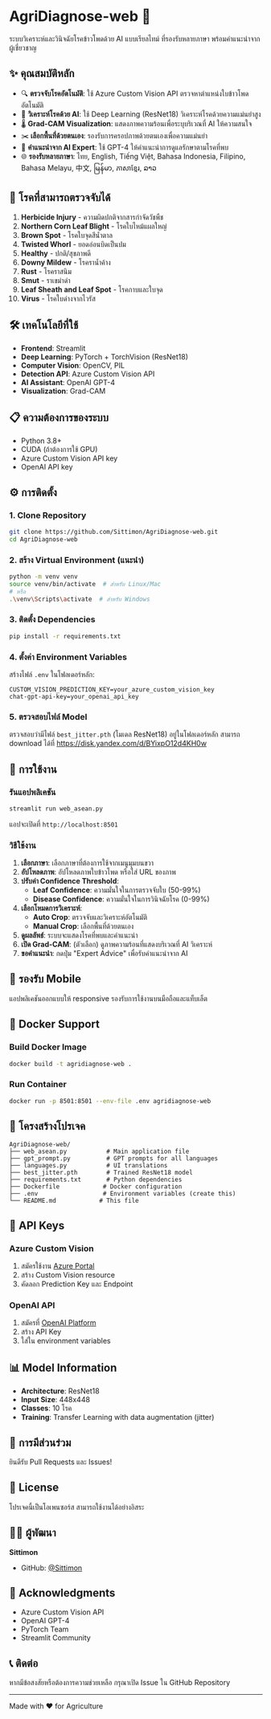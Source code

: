 # AgriDiagnose-web 🌽

ระบบวิเคราะห์และวินิจฉัยโรคข้าวโพดด้วย AI แบบเรียลไทม์ ที่รองรับหลายภาษา พร้อมคำแนะนำจากผู้เชี่ยวชาญ

## ✨ คุณสมบัติหลัก

- 🔍 **ตรวจจับโรคอัตโนมัติ**: ใช้ Azure Custom Vision API ตรวจหาตำแหน่งใบข้าวโพดอัตโนมัติ
- 🎯 **วิเคราะห์โรคด้วย AI**: ใช้ Deep Learning (ResNet18) วิเคราะห์โรคด้วยความแม่นยำสูง
- 🌡️ **Grad-CAM Visualization**: แสดงภาพความร้อนเพื่อระบุบริเวณที่ AI ให้ความสนใจ
- ✂️ **เลือกพื้นที่ด้วยตนเอง**: รองรับการครอปภาพด้วยตนเองเพื่อความแม่นยำ
- 🤖 **คำแนะนำจาก AI Expert**: ใช้ GPT-4 ให้คำแนะนำการดูแลรักษาตามโรคที่พบ
- 🌐 **รองรับหลายภาษา**: ไทย, English, Tiếng Việt, Bahasa Indonesia, Filipino, Bahasa Melayu, 中文, မြန်မာ, ភាសាខ្មែរ, ລາວ

## 🦠 โรคที่สามารถตรวจจับได้

1. **Herbicide Injury** - ความผิดปกติจากสารกำจัดวัชพืช
2. **Northern Corn Leaf Blight** - โรคใบไหม้แผลใหญ่
3. **Brown Spot** - โรคใบจุดสีน้ำตาล
4. **Twisted Whorl** - ยอดอ่อนบิดเป็นปม
5. **Healthy** - ปกติ/สุขภาพดี
6. **Downy Mildew** - โรคราน้ำค้าง
7. **Rust** - โรคราสนิม
8. **Smut** - ราเขม่าดำ
9. **Leaf Sheath and Leaf Spot** - โรคกาบและใบจุด
10. **Virus** - โรคใบด่างจากไวรัส

## 🛠️ เทคโนโลยีที่ใช้

- **Frontend**: Streamlit
- **Deep Learning**: PyTorch + TorchVision (ResNet18)
- **Computer Vision**: OpenCV, PIL
- **Detection API**: Azure Custom Vision API
- **AI Assistant**: OpenAI GPT-4
- **Visualization**: Grad-CAM

## 📋 ความต้องการของระบบ

- Python 3.8+
- CUDA (ถ้าต้องการใช้ GPU)
- Azure Custom Vision API key
- OpenAI API key

## ⚙️ การติดตั้ง

### 1. Clone Repository

```bash
git clone https://github.com/Sittimon/AgriDiagnose-web.git
cd AgriDiagnose-web
```

### 2. สร้าง Virtual Environment (แนะนำ)

```bash
python -m venv venv
source venv/bin/activate  # สำหรับ Linux/Mac
# หรือ
.\venv\Scripts\activate  # สำหรับ Windows
```

### 3. ติดตั้ง Dependencies

```bash
pip install -r requirements.txt
```

### 4. ตั้งค่า Environment Variables

สร้างไฟล์ `.env` ในโฟลเดอร์หลัก:

```env
CUSTOM_VISION_PREDICTION_KEY=your_azure_custom_vision_key
chat-gpt-api-key=your_openai_api_key
```

### 5. ตรวจสอบไฟล์ Model

ตรวจสอบว่ามีไฟล์ `best_jitter.pth` (โมเดล ResNet18) อยู่ในโฟลเดอร์หลัก
สามารถ download ได้ที่ https://disk.yandex.com/d/BYixpO12d4KH0w 


## 🚀 การใช้งาน

### รันแอปพลิเคชัน

```bash
streamlit run web_asean.py
```

แอปจะเปิดที่ `http://localhost:8501`

### วิธีใช้งาน

1. **เลือกภาษา**: เลือกภาษาที่ต้องการใช้จากเมนูมุมบนขวา
2. **อัปโหลดภาพ**: อัปโหลดภาพใบข้าวโพด หรือใส่ URL ของภาพ
3. **ปรับค่า Confidence Threshold**:
   - **Leaf Confidence**: ความมั่นใจในการตรวจจับใบ (50-99%)
   - **Disease Confidence**: ความมั่นใจในการวินิจฉัยโรค (0-99%)
4. **เลือกโหมดการวิเคราะห์**:
   - **Auto Crop**: ตรวจจับและวิเคราะห์อัตโนมัติ
   - **Manual Crop**: เลือกพื้นที่ด้วยตนเอง
5. **ดูผลลัพธ์**: ระบบจะแสดงโรคที่พบและคำแนะนำ
6. **เปิด Grad-CAM**: (ตัวเลือก) ดูภาพความร้อนที่แสดงบริเวณที่ AI วิเคราะห์
7. **ขอคำแนะนำ**: กดปุ่ม "Expert Advice" เพื่อรับคำแนะนำจาก AI

## 📱 รองรับ Mobile

แอปพลิเคชันออกแบบให้ responsive รองรับการใช้งานบนมือถือและแท็บเล็ต

## 🐳 Docker Support

### Build Docker Image

```bash
docker build -t agridiagnose-web .
```

### Run Container

```bash
docker run -p 8501:8501 --env-file .env agridiagnose-web
```

## 📁 โครงสร้างโปรเจค

```
AgriDiagnose-web/
├── web_asean.py           # Main application file
├── gpt_prompt.py          # GPT prompts for all languages
├── languages.py           # UI translations
├── best_jitter.pth        # Trained ResNet18 model
├── requirements.txt       # Python dependencies
├── Dockerfile            # Docker configuration
├── .env                  # Environment variables (create this)
└── README.md            # This file
```

## 🔑 API Keys

### Azure Custom Vision
1. สมัครใช้งาน [Azure Portal](https://portal.azure.com)
2. สร้าง Custom Vision resource
3. คัดลอก Prediction Key และ Endpoint

### OpenAI API
1. สมัครที่ [OpenAI Platform](https://platform.openai.com)
2. สร้าง API Key
3. ใส่ใน environment variables

## 📊 Model Information

- **Architecture**: ResNet18
- **Input Size**: 448x448
- **Classes**: 10 โรค
- **Training**: Transfer Learning with data augmentation (jitter)

## 🤝 การมีส่วนร่วม

ยินดีรับ Pull Requests และ Issues!

## 📄 License

โปรเจคนี้เป็นโอเพนซอร์ส สามารถใช้งานได้อย่างอิสระ

## 👨‍💻 ผู้พัฒนา

**Sittimon**

- GitHub: [@Sittimon](https://github.com/Sittimon)

## 🙏 Acknowledgments

- Azure Custom Vision API
- OpenAI GPT-4
- PyTorch Team
- Streamlit Community

## 📞 ติดต่อ

หากมีข้อสงสัยหรือต้องการความช่วยเหลือ กรุณาเปิด Issue ใน GitHub Repository

---

Made with ❤️ for Agriculture
